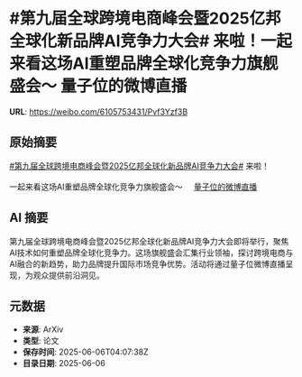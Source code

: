 # #第九届全球跨境电商峰会暨2025亿邦全球化新品牌AI竞争力大会# 来啦！一起来看这场AI重塑品牌全球化竞争力旗舰盛会～ 量子位的微博直播

**URL**: https://weibo.com/6105753431/Pvf3Yzf3B

## 原始摘要

<a href="https://m.weibo.cn/search?containerid=231522type%3D1%26t%3D10%26q%3D%23%E7%AC%AC%E4%B9%9D%E5%B1%8A%E5%85%A8%E7%90%83%E8%B7%A8%E5%A2%83%E7%94%B5%E5%95%86%E5%B3%B0%E4%BC%9A%E6%9A%A82025%E4%BA%BF%E9%82%A6%E5%85%A8%E7%90%83%E5%8C%96%E6%96%B0%E5%93%81%E7%89%8CAI%E7%AB%9E%E4%BA%89%E5%8A%9B%E5%A4%A7%E4%BC%9A%23&amp;extparam=%23%E7%AC%AC%E4%B9%9D%E5%B1%8A%E5%85%A8%E7%90%83%E8%B7%A8%E5%A2%83%E7%94%B5%E5%95%86%E5%B3%B0%E4%BC%9A%E6%9A%A82025%E4%BA%BF%E9%82%A6%E5%85%A8%E7%90%83%E5%8C%96%E6%96%B0%E5%93%81%E7%89%8CAI%E7%AB%9E%E4%BA%89%E5%8A%9B%E5%A4%A7%E4%BC%9A%23" data-hide=""><span class="surl-text">#第九届全球跨境电商峰会暨2025亿邦全球化新品牌AI竞争力大会#</span></a> 来啦！<br><br>一起来看这场AI重塑品牌全球化竞争力旗舰盛会～  <a href="https://weibo.com/l/wblive/p/show/1022:2321325174196211941654" data-hide=""><span class="url-icon"><img style="width: 1rem;height: 1rem" src="https://h5.sinaimg.cn/upload/2015/09/25/3/timeline_card_small_video_default.png" referrerpolicy="no-referrer"></span><span class="surl-text">量子位的微博直播</span></a> 

## AI 摘要

第九届全球跨境电商峰会暨2025亿邦全球化新品牌AI竞争力大会即将举行，聚焦AI技术如何重塑品牌全球化竞争力。这场旗舰盛会汇集行业领袖，探讨跨境电商与AI融合的新趋势，助力品牌提升国际市场竞争优势。活动将通过量子位微博直播呈现，为观众提供前沿洞见。

## 元数据

- **来源**: ArXiv
- **类型**: 论文
- **保存时间**: 2025-06-06T04:07:38Z
- **目录日期**: 2025-06-06
